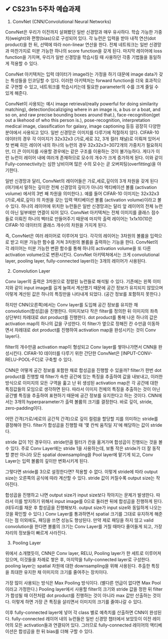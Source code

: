 ## ✔ CS231n 5주차 예습과제

1. ConvNet (CNN/Convolutional Neural Networks)

ConvNet은 우리가 이전까지 살펴봤던 일반 신경망과 매우 유사하다. 학습 가능한 가중치(weight)와 편향(bias)으로 구성되어 있다. 각 뉴런은 입력을 받아 내적 연산(dot product)을 한 뒤, 선택에 따라 non-linear 연산을 한다. 전체 네트워크는 일반 신경망과 마찬가지로 미분 가능한 하나의 score function을 갖게 된다. 마지막 레이어에 loss function을 가지며, 우리가 일반 신경망을 학습시킬 때 사용하던 각종 기법들을 동일하게 적용할 수 있다.

ConvNet 아키텍처는 입력 데이터가 image라는 가정을 하기 대문에 image data가 갖는 특성들을 인코딩할 수 있다. 이러한 아키텍처는 forward function을 더욱 효과적으로 구현할 수 있고, 네트워크를 학습시키는데 필요한 parameter의 수를 크게 줄일 수 있게 해준다.

ConvNet이 사용되는 예시
image retrieval(really powerful for doing similarity matching), detection(localiziging where in an image is, a bus or a boat, and so on, and raw precise bounding boxes around that.), face-recognition(get out a likehood of who this person is.), pose-recognition, interpretation medical image, classification for galaxy, image captioning 등등 굉장히 다양한 분야에서 사용되고 있다.
일반 신경망은 이미지를 다루기에 적절하지 않다. CIFAR-10 데이터의 경우 각 이미지가 32x32x3 (가로,세로 32, 3개 컬러 채널)로 이뤄져 있어서 첫 번째 히든 레이어 내의 하나의 뉴런의 경우 32x32x3=3072개의 가중치가 필요하지만, 더 큰 이미지를 사용할 경우에는 같은 구조를 이용하는 것이 불가능하다. 게다가 이런 뉴런이 레이어 내에 여러개 존재하므로 모수의 개수가 크게 증가하게 된다. 이와 같이 Fully-connectivity는 심한 낭비이며 많은 수의 모수는 곧 오버피팅(overfitting)을 야기한다.

일반 신경망과 달리, ConvNet의 레이어들은 가로,세로,깊이의 3개 차원을 갖게 된다 (여기에서 말하는 깊이란 전체 신경망의 깊이가 아니라 액티베이션 볼륨 (activation volume) 에서의 3번 째 차원을 의미한다.). 예를 들어 CIFAR-10 이미지는 32x32x3 (가로,세로,깊이) 의 차원을 갖는 입력 액티베이션 볼륨 (activation volume)이라고 볼 수 있다. 하나의 레이어에 위치한 뉴런들은 일반 신경망과는 달리 앞 레이어의 전체 뉴런이 아닌 일부에만 연결이 되어 있다. ConvNet 아키텍쳐는 전체 이미지를 클래스 점수들로 이뤄진 하나의 벡터로 만들어주기 때문에 마지막 출력 레이어는 1x1x10(10은 CIFAR-10 데이터의 클래스 개수)의 차원을 가지게 된다.

즉, ConvNet은 여러 레이어로 이루어져 있다. 각각의 레이어는 3차원의 볼륨을 입력으로 받고 미분 가능한 함수를 거쳐 3차원의 볼륨을 출력하는 기능을 한다. ConvNet의 각 레이어는 미분 가능한 변환 함수를 통해 하나의 activation volume을 또 다른 activation volume으로 변환시킨다. ConvNet 아키텍쳐에서는 크게 convolutional layer, pooling layer, fully-connected layer라는 3개의 레이어가 사용된다.



2. Convolution Layer

Conv layer의 출력은 3차원으로 정렬된 뉴런들로 해석될 수 있다. 기존에는 왼쪽 이미지와 같이 input image를 길게 늘여서 계산했기 때문에 공간 정보가 유지되지 않았으며 이렇게 계산된 값은 하나의 특징만을 나타내게 되었다. (공간 정보를 포함하지 못한다.)

하지만 CNN(오른쪽)에서는 Conv layer를 도입해 공간 정보를 유지한 채 convolution(합성곱)을 진행한다. 이미지보다 작은 filter를 정의한 뒤 이미지의 좌측 상단부터 차례대로 dot product를 진행한다. dot product를 통해 나온 하나의 값은 activation map의 하나의 값을 구성한다. 이 filter가 옆으로 정해진 칸 수만큼 이동하면서 차례대로 dot product를 진행하여 activation map을 완성시키는 것이 Conv layer다.

filter의 개수만큼 activation map이 형성되고 Conv layer를 쌓아나가면서 CNN을 완성시킨다. CIFAR-10 데이터를 다루기 위한 간단한 ConvNet은 [INPUT-CONV-RELU-POOL-FC]로 구축할 수 있다.

CNN은 어떻게 공간 정보를 포함한 채로 합성곱을 진행할 수 있을까? filter가 한번 dot product를 진행할 때 filter가 속한 공간에 있는 특징을 추출하여 값을 내보내고, 이러한 방식으로 이미지의 모든 구역을 훑고 난 뒤 생성된 activation map은 각 공간에 대한 특징값들의 모임으로 생각하면 된다. 따라서 이미지 전체의 특징을 추출하는 것이 아닌 공간별 특징을 추출하여 표현하기 때문에 공간 정보를 유지한다고 하는 것이다. CNN에서는 3개의 hyperparameter가 출력 볼륨의 크기를 결정한다. 바로 깊이, stride, zero-padding이다.

어떤 간격(가로/세로의 공간적 간격)으로 깊이 컬럼을 할당할 지를 의미하는 stride를 결정해야 한다. filter가 합성곱을 진행할 때 '몇 칸씩 움직일 지'에 해당하는 값이 stride다.

stride 값이 1인 경우이다. stride만큼 필터가 칸을 옮겨가며 합성곱이 진행되는 것을 볼 수 있다. 주로 Conv Layer에는 stride 1을 사용하는데, 보통 작은 stride가 더 잘 동작할 뿐만 아니라 모든 spatial downsampling을 Pool layer에 맡기게 되고, Conv Layer는 입력 볼륨의 깊이만 변화시키게 된다.

그렇다면 stride를 3으로 설정한다면? 적용할 수 없다. 이렇게 stride에 따라 output size는 오른쪽의 공식에 따라 계산할 수 있다. stride 값이 커질수록 output size는 작아진다.

합성곱을 진행하고 나면 output size가 input size보다 작아지는 문제가 발생한다. 따라서 이를 방지하기 위해서 input image를 0으로 둘러싼 뒤에 합성곱을 진행하게 된다. (테두리를 채운 후 합성곱을 진행해보자. output size가 input size와 동일하게 나오는 것을 확인할 수 있다.) Conv Layer를 통과하면서 spatial 크기를 그대로 유지하게 해준다는 점 이외에도, 패딩을 쓰면 성능도 향상된다. 만약 제로 패딩을 하지 않고 valid convolution을 한다면 볼륨의 크기는 Conv Layer를 거칠 때마다 줄어들게 되고, 가장자리의 정보들이 빠르게 사라진다.



3. Pooling Layer

위에서 소개했듯이, CNN은 Conv layer, RELU, Pooling layer가 한 세트로 이루어져 있으며, 이것들을 차례로 쌓은 후, 마지막을 fully-connected layer로 구성한다. pooling layer는 spatial 차원에 대한 downsampling을 위해 사용된다. 추출한 특징을 최대한 유지한 채 이미지의 크기를 줄여주는 장치이다.

가장 많이 사용되는 방식은 Max Pooling 방식이다. (별다른 언급이 없다면 Max Pool이라고 가정한다.) Pooling layer에서 사용할 filter의 크기와 stride 값을 정한 뒤 filter가 합성될 때 이전처럼 dot product를 진행하는 것이 아니라 max 값만 산출하는 것이다. 이렇게 하면 가장 큰 특징을 살리면서 이미지의 크기를 줄여나갈 수 있다.

이후 fully-connected layer에 넣어 각 class 별로 예측치를 산출하면 CNN이 완성된다. fully-connected 레이어 내의 뉴런들은 일반 신경망 챕터에서 보았듯이 이전 레이어의 모든 activation들과 연결되어 있다. 그러므로 fully-connected 레이어의 액티베이션은 합성곱을 한 뒤 bias를 더해 구할 수 있다.